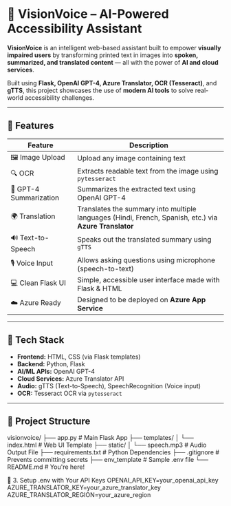 # 🧠 VisionVoice – AI-Powered Accessibility Assistant

**VisionVoice** is an intelligent web-based assistant built to empower **visually impaired users** by transforming printed text in images into **spoken, summarized, and translated content** — all with the power of **AI and cloud services**.

Built using **Flask, OpenAI GPT-4, Azure Translator, OCR (Tesseract)**, and **gTTS**, this project showcases the use of **modern AI tools** to solve real-world accessibility challenges.

---

## 🌟 Features

| Feature | Description |
|--------|-------------|
| 🖼️ Image Upload | Upload any image containing text |
| 🔍 OCR | Extracts readable text from the image using `pytesseract` |
| 🧠 GPT-4 Summarization | Summarizes the extracted text using OpenAI GPT-4 |
| 🌍 Translation | Translates the summary into multiple languages (Hindi, French, Spanish, etc.) via **Azure Translator** |
| 🔊 Text-to-Speech | Speaks out the translated summary using `gTTS` |
| 🎙️ Voice Input | Allows asking questions using microphone (speech-to-text) |
| 💻 Clean Flask UI | Simple, accessible user interface made with Flask & HTML |
| ☁️ Azure Ready | Designed to be deployed on **Azure App Service** |

---

## 🧪 Tech Stack

- **Frontend:** HTML, CSS (via Flask templates)
- **Backend:** Python, Flask
- **AI/ML APIs:** OpenAI GPT-4
- **Cloud Services:** Azure Translator API
- **Audio:** gTTS (Text-to-Speech), SpeechRecognition (Voice input)
- **OCR:** Tesseract OCR via `pytesseract`

---

## 📂 Project Structure

visionvoice/
├── app.py # Main Flask App
├── templates/
│ └── index.html # Web UI Template
├── static/
│ └── speech.mp3 # Audio Output File
├── requirements.txt # Python Dependencies
├── .gitignore # Prevents committing secrets
├── env_template # Sample .env file
└── README.md # You're here!


🔑 3. Setup .env with Your API Keys
OPENAI_API_KEY=your_openai_api_key
AZURE_TRANSLATOR_KEY=your_azure_translator_key
AZURE_TRANSLATOR_REGION=your_azure_region

